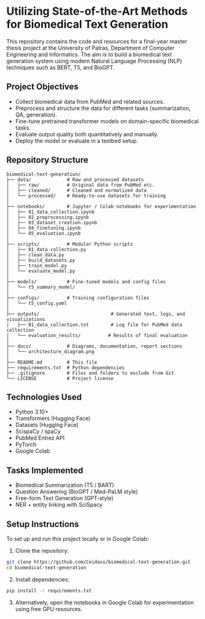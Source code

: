 # Utilizing State-of-the-Art Methods for Biomedical Text Generation

This repository contains the code and resources for a final-year master thesis project at the University of Patras, 
Department of Computer Engineering and Informatics.
The aim is to build a biomedical text generation system using modern Natural Language Processing (NLP) techniques such as BERT, T5, and BioGPT.

## Project Objectives

- Collect biomedical data from PubMed and related sources.
- Preprocess and structure the data for different tasks (summarization, QA, generation).
- Fine-tune pretrained transformer models on domain-specific biomedical tasks.
- Evaluate output quality both quantitatively and manually.
- Deploy the model or evaluate in a testbed setup.

## Repository Structure

```
biomedical-text-generation/
├── data/             # Raw and processed datasets
│   ├── raw/          # Original data from PubMed etc.
│   ├── cleaned/      # Cleaned and normalized data
│   └── processed/    # Ready-to-use datasets for training
│
├── notebooks/        # Jupyter / Colab notebooks for experimentation
│   ├── 01_data_collection.ipynb
│   ├── 02_preprocessing.ipynb
│   ├── 03_dataset_creation.ipynb
│   ├── 04_finetuning.ipynb
│   └── 05_evaluation.ipynb
│
├── scripts/          # Modular Python scripts
│   ├── 01_data_collection.py
│   ├── clean_data.py
│   ├── build_datasets.py
│   ├── train_model.py
│   └── evaluate_model.py
│
├── models/           # Fine-tuned models and config files
│   └── t5_summary_model/
│
├── configs/          # Training configuration files
│   └── t5_config.yaml
│
├── outputs/                          # Generated text, logs, and visualizations
│   ├── 01_data_collection.txt        # Log file for PubMed data collection
│   └── evaluation_results/          # Results of final evaluation
│
├── docs/             # Diagrams, documentation, report sections
│   └── architecture_diagram.png
│
├── README.md         # This file
├── requirements.txt  # Python dependencies
├── .gitignore        # Files and folders to exclude from Git
└── LICENSE           # Project license

```


## Technologies Used

- Python 3.10+
- Transformers (Hugging Face)
- Datasets (Hugging Face)
- ScispaCy / spaCy
- PubMed Entrez API
- PyTorch
- Google Colab

##  Tasks Implemented

- Biomedical Summarization (T5 / BART)
- Question Answering (BioGPT / Med-PaLM style)
- Free-form Text Generation (GPT-style)
- NER + entity linking with SciSpacy


##  Setup Instructions

To set up and run this project locally or in Google Colab:

1. Clone the repository:
```bash
git clone https://github.com/Ceidass/biomedical-text-generation.git
cd biomedical-text-generation
```

2. Install dependencies:

```bash
pip install -r requirements.txt
```
3. Alternatively, open the notebooks in Google Colab for experimentation using free GPU resources.
